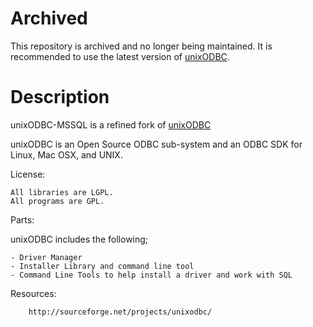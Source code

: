 
# Archived

This repository is archived and no longer being maintained. It is recommended to use the latest version of [unixODBC](http://www.unixodbc.org/).

# Description

unixODBC-MSSQL is a refined fork of [unixODBC](http://www.unixodbc.org/)

unixODBC is an Open Source ODBC sub-system and an ODBC SDK for Linux, Mac OSX, and UNIX.
	
License:
	
	All libraries are LGPL.
	All programs are GPL.

Parts:

unixODBC includes the following;
	
	- Driver Manager
	- Installer Library and command line tool
	- Command Line Tools to help install a driver and work with SQL
	
Resources:

        http://sourceforge.net/projects/unixodbc/
